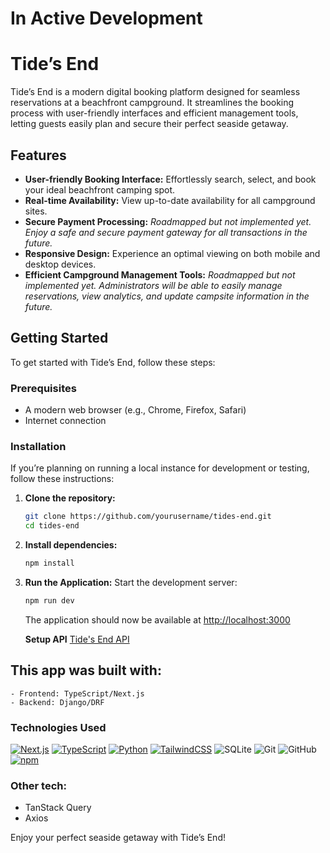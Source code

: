 # In Active Development

# Tide’s End

Tide’s End is a modern digital booking platform designed for seamless reservations at a beachfront campground. It streamlines the booking process with user-friendly interfaces and efficient management tools, letting guests easily plan and secure their perfect seaside getaway.

## Features

- **User-friendly Booking Interface:** Effortlessly search, select, and book your ideal beachfront camping spot.
- **Real-time Availability:** View up-to-date availability for all campground sites.
- **Secure Payment Processing:** *Roadmapped but not implemented yet. Enjoy a safe and secure payment gateway for all transactions in the future.*
- **Responsive Design:** Experience an optimal viewing on both mobile and desktop devices.
- **Efficient Campground Management Tools:** *Roadmapped but not implemented yet. Administrators will be able to easily manage reservations, view analytics, and update campsite information in the future.*

## Getting Started

To get started with Tide’s End, follow these steps:

### Prerequisites

- A modern web browser (e.g., Chrome, Firefox, Safari)
- Internet connection

### Installation

If you’re planning on running a local instance for development or testing, follow these instructions:

1. **Clone the repository:**
   ```bash
   git clone https://github.com/yourusername/tides-end.git
   cd tides-end
   ```

2. **Install dependencies:**
   ```bash
   npm install
   ```


3. **Run the Application:**
   Start the development server:
   ```bash
   npm run dev
   ```
   The application should now be available at [http://localhost:3000](http://localhost:3000)

   **Setup API**
   [Tide's End API](https://github.com/brianhenrydev/Tides-End-API)


## This app was built with:
    - Frontend: TypeScript/Next.js
    - Backend: Django/DRF

### Technologies Used
[![Next.js](https://img.shields.io/badge/Next.js-black?logo=next.js&logoColor=white)](#)
[![TypeScript](https://img.shields.io/badge/TypeScript-3178C6?logo=typescript&logoColor=fff)](#)
[![Python](https://img.shields.io/badge/Python-3776AB?logo=python&logoColor=fff)](#)
[![TailwindCSS](https://img.shields.io/badge/Tailwind%20CSS-%2338B2AC.svg?logo=tailwind-css&logoColor=white)](#)
![SQLite](https://img.shields.io/badge/SQLite-%2307405e.svg?logo=sqlite&logoColor=white)
![Git](https://img.shields.io/badge/git%20-%23F05033.svg?&style=for-the-badge&logo=git&logoColor=white) 
![GitHub](https://img.shields.io/badge/github%20-%23121011.svg?&style=for-the-badge&logo=github&logoColor=white) 
[![npm](https://img.shields.io/badge/npm-CB3837?logo=npm&logoColor=fff)](#)

### Other tech:
- TanStack Query
- Axios

Enjoy your perfect seaside getaway with Tide’s End!

